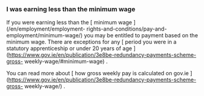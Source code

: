 ###  I was earning less than the minimum wage

If you were earning less than the [ minimum wage ](/en/employment/employment-
rights-and-conditions/pay-and-employment/minimum-wage/) you may be entitled to
payment based on the minimum wage. There are exceptions for any [ period you
were in a statutory apprenticeship or under 20 years of age
](https://www.gov.ie/en/publication/3e8be-redundancy-payments-scheme-gross-
weekly-wage/#minimum-wage) .

You can read more about [ how gross weekly pay is calculated on gov.ie
](https://www.gov.ie/en/publication/3e8be-redundancy-payments-scheme-gross-
weekly-wage/) .
